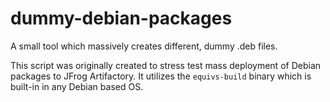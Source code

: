 # dummy-debian-packages
A small tool which massively creates different, dummy .deb files. 

This script was originally created to stress test mass deployment of Debian packages to JFrog Artifactory. It utilizes the `equivs-build` binary which is built-in in any Debian based OS.


